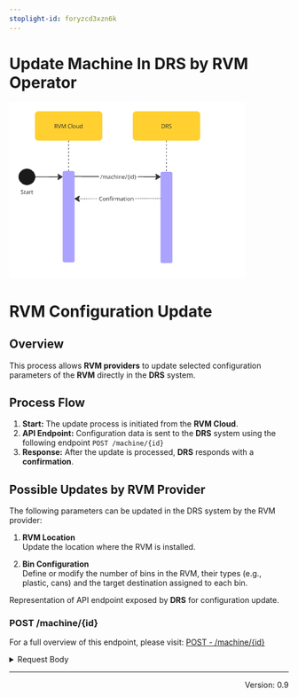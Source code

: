 ```yaml
---
stoplight-id: foryzcd3xzn6k
---
```


# Update Machine In DRS by RVM Operator

![RVMConfigUpdate.png](../../assets/images/RVMActionInDRS.png)

# RVM Configuration Update

## Overview
This process allows **RVM providers** to update selected configuration parameters of the **RVM** directly in the **DRS** system.

## Process Flow
1. **Start:** The update process is initiated from the **RVM Cloud**.
2. **API Endpoint:** Configuration data is sent to the **DRS** system using the following endpoint `POST /machine/{id}`
3. **Response:** After the update is processed, **DRS** responds with a **confirmation**.

## Possible Updates by RVM Provider

The following parameters can be updated in the DRS system by the RVM provider:

1. **RVM Location**  
   Update the location where the RVM is installed.

2. **Bin Configuration**  
   Define or modify the number of bins in the RVM, their types (e.g., plastic, cans) and the target destination assigned to each bin.


<!--
type: tab
title: DRS
-->

Representation of API endpoint exposed by **DRS** for configuration update.

### POST /machine/{id}

For a full overview of this endpoint, please visit: [POST - /machine/{id}](../../drs-openapi.yaml/paths/~1machine~1{id}/post)

<details>
<summary>Request Body</summary>

```yaml jsonSchema
  $ref: '../../drs-openapi.yaml#/components/schemas/MachineUpdate'
```
</details>

<!-- type: tab-end -->

---
<div style="text-align: right"> Version: 0.9</div>
